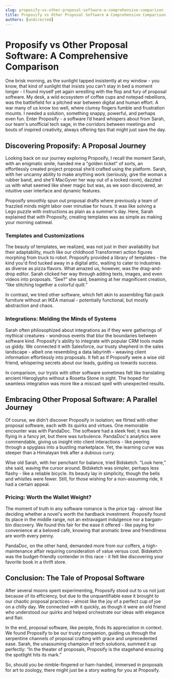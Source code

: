```yaml
---
slug: proposify-vs-other-proposal-software-a-comprehensive-comparison
title: Proposify vs Other Proposal Software A Comprehensive Comparison
authors: [undirected]
---
```



# Proposify vs Other Proposal Software: A Comprehensive Comparison

One brisk morning, as the sunlight tapped insistently at my window - you know, that kind of sunlight that insists you can't stay in bed a moment longer - I found myself yet again wrestling with the flop and fury of proposal software. My desk, a wild ecosystem of coffee cups and notepad rebellions, was the battlefield for a pitched war between digital and human effort. A war many of us know too well, where clumsy fingers fumble and frustration mounts. I needed a solution, something snappy, powerful, and perhaps even fun. Enter Proposify - a software I’d heard whispers about from Sarah, our team's unofficial tech sage, in the corridors between meetings and bouts of inspired creativity, always offering tips that might just save the day.

## Discovering Proposify: A Proposal Journey

Looking back on our journey exploring Proposify, I recall the moment Sarah, with an enigmatic smile, handed me a "golden ticket" of sorts, an effortlessly created project proposal she’d crafted using the platform. Sarah, with her uncanny ability to make anything work (seriously, give the woman a rubber band, and she'll MacGyver her way out of a locked room), dazzled us with what seemed like sheer magic but was, as we soon discovered, an intuitive user interface and dynamic features.

Proposify smoothly spun out proposal drafts where previously a team of frazzled minds might labor over minutiae for hours. It was like solving a Lego puzzle with instructions as plain as a summer's day. Here, Sarah explained that with Proposify, creating templates was as simple as making your morning oatmeal.

### Templates and Customizations

The beauty of templates, we realized, was not just in their availability but their adaptability, much like our childhood Transformeri action figures morphing from truck to robot. Proposify provided a library of templates - the kind you'd find tucked away in a digital attic, waiting to cater to industries as diverse as pizza flavors. What amazed us, however, was the drag-and-drop editor. Sarah clicked her way through adding texts, images, and even videos into proposals. “See?” she said, beaming at her magnificent creation, “like stitching together a colorful quilt.”

In contrast, we tried other software, which felt akin to assembling flat-pack furniture without an IKEA manual - potentially functional, but mostly abstraction and chaos.

### Integrations: Melding the Minds of Systems

Sarah often philosophized about integrations as if they were gatherings of mythical creatures - wondrous events that blur the boundaries between software kind. Proposify's ability to integrate with popular CRM tools made us giddy. We connected it with Salesforce, our trusty shepherd in the sales landscape - albeit one resembling a data labyrinth - weaving client information effortlessly into proposals. It felt as if Proposify were a wise old friend, whispering secrets about our leads, guiding us towards success.

In comparison, our trysts with other software sometimes felt like translating ancient Hieroglyphs without a Rosetta Stone in sight. The hoped-for seamless integration was more like a miscast spell with unexpected results.

## Embracing Other Proposal Software: A Parallel Journey

Of course, we didn't discover Proposify in isolation; we flirted with other proposal software, each with its quirks and virtues. One memorable encounter was with PandaDoc. The software had a sleek feel; it was like flying in a fancy jet, but there was turbulence. PandaDoc's analytics were commendable, giving us insight into client interactions - like peering through a spyglass into a bustling marketplace. Yet, the learning curve was steeper than a Himalayan trek after a dubious curry.

Wise old Sarah, with her penchant for balance, tried Bidsketch. “Look here,” she said, waving the cursor around. Bidsketch was simpler, perhaps less flashy - like a reliable bicycle. Its beauty lay in simplicity, though the bells and whistles were fewer. Still, for those wishing for a non-assuming ride, it had a certain appeal.

### Pricing: Worth the Wallet Weight?

The moment of truth in any software romance is the price tag - almost like deciding whether a novel's worth the hardback investment. Proposify found its place in the middle range, not an extravagant indulgence nor a bargain-bin discovery. We found this fair for the ease it offered - like paying for convenience at a beloved café, knowing that aromatic brew and friendliness are worth every penny.

PandaDoc, on the other hand, demanded more from our coffers, a high-maintenance affair requiring consideration of value versus cost. Bidsketch was the budget-friendly contender in this race - it felt like discovering your favorite book in a thrift store.

## Conclusion: The Tale of Proposal Software

After several moons spent experimenting, Proposify stood out to us not just because of its efficiency, but due to the unquantifiable ease it brought to our chaotic proposal practices – almost like the joy of a perfect cup of joe on a chilly day. We connected with it quickly, as though it were an old friend who understood our quirks and helped orchestrate our ideas with elegance and flair.

In the end, proposal software, like people, finds its appreciation in context. We found Proposify to be our trusty companion, guiding us through the serpentine channels of proposal crafting with grace and unprecedented ease. Sarah, the unassuming champion of tech solutions, summed it up perfectly: “In the theater of proposals, Proposify is the stagehand ensuring the spotlight hits its mark.”

So, should you be nimble-fingered or ham-handed, immersed in proposals for art to zoology, there might just be a story waiting for you at Proposify.